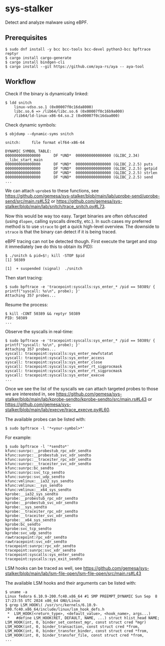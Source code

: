 # sys-stalker

Detect and analyze malware using eBPF.

## Prerequisites

```
$ sudo dnf install -y bcc bcc-tools bcc-devel python3-bcc bpftrace reptyr
$ cargo install cargo-generate
$ cargo install bindgen-cli
$ cargo install --git https://github.com/aya-rs/aya -- aya-tool
```

## Workflow

Check if the binary is dynamically linked:

```
$ ldd snitch
	linux-vdso.so.1 (0x00007f0c16da8000)
	libc.so.6 => /lib64/libc.so.6 (0x00007f0c16b9a000)
	/lib64/ld-linux-x86-64.so.2 (0x00007f0c16daa000)
```

Check dynamic symbols:

```
$ objdump --dynamic-syms snitch

snitch:     file format elf64-x86-64

DYNAMIC SYMBOL TABLE:
0000000000000000      DF *UND*	0000000000000000 (GLIBC_2.34) __libc_start_main
0000000000000000      DF *UND*	0000000000000000 (GLIBC_2.2.5) puts
0000000000000000      DF *UND*	0000000000000000 (GLIBC_2.2.5) getpid
0000000000000000      DF *UND*	0000000000000000 (GLIBC_2.2.5) strlen
0000000000000000      DF *UND*	0000000000000000 (GLIBC_2.2.5) send
...
```

We can attach `uprobe`s to these functions, see https://github.com/gemesa/sys-stalker/blob/main/lab/uprobe-send/uprobe-send/src/main.rs#L52 or https://github.com/gemesa/sys-stalker/blob/main/lab/snitch/trace_snitch.py#L73.

Now this would be way too easy. Target binaries are often obfuscated (using `dlopen`, calling syscalls directly, etc.). In such cases my preferred method is to use `strace` to get a quick high-level overview. The downside to `strace` is that the binary can detect if it is being traced.

eBPF tracing can not be detected though. First execute the target and stop it immediately (we do this to obtain its PID):

```
$ ./snitch & pid=$!; kill -STOP $pid
[1] 50389
                                                                                                                      
[1]  + suspended (signal)  ./snitch
```

Then start tracing:

```
$ sudo bpftrace -e 'tracepoint:syscalls:sys_enter_* /pid == 50389/ { printf("syscall: %s\n", probe); }'
Attaching 357 probes...
```
Resume the process:

```
$ kill -CONT 50389 && reptyr 50389
PID: 50389
...
```
Observe the syscalls in real-time:

```
$ sudo bpftrace -e 'tracepoint:syscalls:sys_enter_* /pid == 50389/ { printf("syscall: %s\n", probe); }'
Attaching 357 probes...
syscall: tracepoint:syscalls:sys_enter_newfstatat
syscall: tracepoint:syscalls:sys_enter_access
syscall: tracepoint:syscalls:sys_enter_close
syscall: tracepoint:syscalls:sys_enter_rt_sigprocmask
syscall: tracepoint:syscalls:sys_enter_rt_sigprocmask
syscall: tracepoint:syscalls:sys_enter_execve
...
```

Once we see the list of the syscalls we can attach targeted probes to those we are interested in, see https://github.com/gemesa/sys-stalker/blob/main/lab/kprobe-sendto/kprobe-sendto/src/main.rs#L43 or https://github.com/gemesa/sys-stalker/blob/main/lab/execve/trace_execve.py#L60.

The available probes can be listed with:

```
$ sudo bpftrace -l '*<your-symbol>*'
```

For example:

```
$ sudo bpftrace -l '*sendto*'
kfunc:sunrpc:__probestub_rpc_xdr_sendto
kfunc:sunrpc:__probestub_svc_xdr_sendto
kfunc:sunrpc:__traceiter_rpc_xdr_sendto
kfunc:sunrpc:__traceiter_svc_xdr_sendto
kfunc:sunrpc:bc_sendto
kfunc:sunrpc:svc_tcp_sendto
kfunc:sunrpc:svc_udp_sendto
kfunc:vmlinux:__ia32_sys_sendto
kfunc:vmlinux:__sys_sendto
kfunc:vmlinux:__x64_sys_sendto
kprobe:__ia32_sys_sendto
kprobe:__probestub_rpc_xdr_sendto
kprobe:__probestub_svc_xdr_sendto
kprobe:__sys_sendto
kprobe:__traceiter_rpc_xdr_sendto
kprobe:__traceiter_svc_xdr_sendto
kprobe:__x64_sys_sendto
kprobe:bc_sendto
kprobe:svc_tcp_sendto
kprobe:svc_udp_sendto
rawtracepoint:rpc_xdr_sendto
rawtracepoint:svc_xdr_sendto
tracepoint:sunrpc:rpc_xdr_sendto
tracepoint:sunrpc:svc_xdr_sendto
tracepoint:syscalls:sys_enter_sendto
tracepoint:syscalls:sys_exit_sendto
```

LSM hooks can be traced as well, see https://github.com/gemesa/sys-stalker/blob/main/lab/lsm-file-open/lsm-file-open/src/main.rs#L43

The available LSM hooks and their arguments can be listed with:

```
$ uname -a
Linux fedora 6.10.9-200.fc40.x86_64 #1 SMP PREEMPT_DYNAMIC Sun Sep  8 17:23:55 UTC 2024 x86_64 GNU/Linux
$ grep LSM_HOOK\( /usr/src/kernels/6.10.9-200.fc40.x86_64/include/linux/lsm_hook_defs.h
 *	LSM_HOOK(<return_type>, <default_value>, <hook_name>, args...)
 *   #define LSM_HOOK(RET, DEFAULT, NAME, ...) struct hlist_head NAME;
LSM_HOOK(int, 0, binder_set_context_mgr, const struct cred *mgr)
LSM_HOOK(int, 0, binder_transaction, const struct cred *from,
LSM_HOOK(int, 0, binder_transfer_binder, const struct cred *from,
LSM_HOOK(int, 0, binder_transfer_file, const struct cred *from,
...
```
